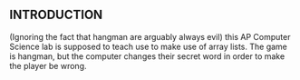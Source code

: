 INTRODUCTION
------------

(Ignoring the fact that hangman are arguably always evil) this AP Computer Science lab is supposed to teach use to make use of array lists.
The game is hangman, but the computer changes their secret word in order to make the player be wrong.
